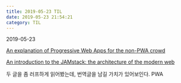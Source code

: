 ```yaml
---
title: 2019-05-23 TIL
date: 2019-05-23 21:54:21
category: TIL
---
```

2019-05-23

[An explanation of Progressive Web Apps for the non-PWA crowd]([https://medium.freecodecamp.org/an-explanation-of-progressive-web-apps-for-the-non-pwa-crowd-8a400e275ea1](https://medium.freecodecamp.org/an-explanation-of-progressive-web-apps-for-the-non-pwa-crowd-8a400e275ea1))

[An introduction to the JAMstack: the architecture of the modern web]([https://medium.freecodecamp.org/an-introduction-to-the-jamstack-the-architecture-of-the-modern-web-c4a0d128d9ca](https://medium.freecodecamp.org/an-introduction-to-the-jamstack-the-architecture-of-the-modern-web-c4a0d128d9ca))

두 글을 좀 러프하게 읽어봤는데, 번역글을 남길 가치가 있어보인다. PWA
<!--stackedit_data:
eyJoaXN0b3J5IjpbLTE0ODcwMjAwODBdfQ==
-->